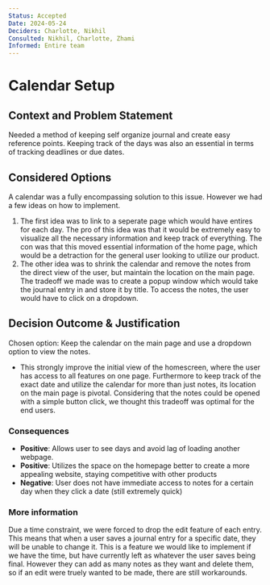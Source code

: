 ```yaml
---
Status: Accepted
Date: 2024-05-24
Deciders: Charlotte, Nikhil
Consulted: Nikhil, Charlotte, Zhami
Informed: Entire team
---
```


# Calendar Setup 

## Context and Problem Statement

Needed a method of keeping self organize journal and create easy reference points. Keeping track of the days was also an essential in terms of tracking deadlines or due dates. 

## Considered Options

A calendar was a fully encompassing solution to this issue. However we had a few ideas on how to implement.

1. The first idea was to link to a seperate page which would have entires for each day. The pro of this idea was that it would be extremely easy to visualize all the necessary information and keep track of everything. The con was that this moved essential information of the home page, which would be a detraction for the general user looking to utilize our product.
2. The other idea was to shrink the calendar and remove the notes from the direct view of the user, but maintain the location on the main page. The tradeoff we made was to create a popup window which would take the journal entry in and store it by title. To access the notes, the user would have to click on a dropdown.

## Decision Outcome & Justification

Chosen option: Keep the calendar on the main page and use a dropdown option to view the notes.

- This strongly improve the initial view of the homescreen, where the user has access to all features on one page. Furthermore to keep track of the exact date and utilize the calendar for more than just notes, its location on the main page is pivotal. Considering that the notes could be opened with a simple button click, we thought this tradeoff was optimal for the end users.

### Consequences

- **Positive**: Allows user to see days and avoid lag of loading another webpage.
- **Positive**: Utilizes the space on the homepage better to create a more appealing website, staying competitive with other products
- **Negative**: User does not have immediate access to notes for a certain day when they click a date (still extremely quick)

### More information

Due a time constraint, we were forced to drop the edit feature of each entry. This means that when a user saves a journal entry for a specific date, they will be unable to change it. This is a feature we would like to implement if we have the time, but have currently left as whatever the user saves being final. However they can add as many notes as they want and delete them, so if an edit were truely wanted to be made, there are still workarounds.
